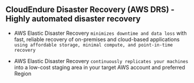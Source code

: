 ## CloudEndure Disaster Recovery (AWS DRS) - Highly automated disaster recovery

- AWS Elastic Disaster Recovery `minimizes downtime and data loss` with fast, reliable recovery of on-premises and cloud-based applications `using affordable storage, minimal compute, and point-in-time recovery`

- AWS Elastic Disaster Recovery `continuously replicates your machines` into a low-cost staging area in your target AWS account and preferred Region
